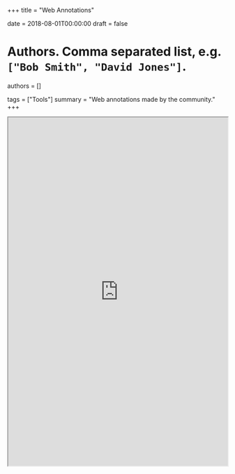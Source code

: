 +++
title = "Web Annotations"

date = 2018-08-01T00:00:00
draft = false

# Authors. Comma separated list, e.g. `["Bob Smith", "David Jones"]`.
authors = []

tags = ["Tools"]
summary = "Web annotations made by the community."
+++

<iframe src="https://hypothes.is/groups/NzWxr3DX/lamn" width = "100%" height = "800px"></iframe>
